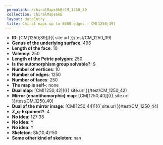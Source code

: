 ```yaml
--- 
 permalink: /chiralMaps6kE/CM_1250_39 
 collection: chiralMaps6kE
 layout: dataEntry
 title: Chiral maps up to 6000 edges - CM[1250;39]
---
```


- **ID**: [CM[1250;39]]({{ site.url }}/test/CM_1250_39)
- **Genus of the underlying surface**: 496
- **Length of the face**: 10
- **Valency**: 250
- **Length of the Petrie polygon**: 250
- **Is the automorphism group solvable?**: S
- **Number of vertices**: 10
- **Number of edges**: 1250
- **Number of faces**: 250
- **The map is self-**: none
- **Dual map**: [CM[1250;42]]({{ site.url }}/test/CM_1250_42)
- **Mirror (enantihomorphic) map**: [CM[1250;40]]({{ site.url }}/test/CM_1250_40)
- **Dual of the mirror image**: [CM[1250;44]]({{ site.url }}/test/CM_1250_44)
- **Z_q-Exponent?**: 4
- **No idea**:  127:38
- **No idea**: Y
- **No idea**: Y
- **Skeleton**: Sk(10;4)^50
- **Some other kind of skeleton**: nan
